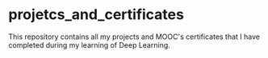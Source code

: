 # projetcs_and_certificates
This repository contains all my projects and MOOC's certificates that I have completed during my learning of Deep Learning.
